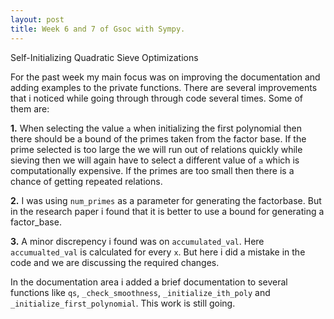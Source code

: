 ```yaml
---
layout: post
title: Week 6 and 7 of Gsoc with Sympy.
---
```

Self-Initializing Quadratic Sieve Optimizations

For the past week my main focus was on improving the documentation and adding examples to the private functions. There are several improvements that i noticed while going through
through code several times. Some of them are:

**1.** When selecting the value `a` when initializing the first polynomial then there should be a bound of the primes taken from the factor base. If the prime selected is too large
the we will run out of relations quickly while sieving then we will again have to select a different value of `a` which is computationally expensive. If the primes are too small
then there is a chance of getting repeated relations.

**2.** I was using `num_primes` as a parameter for generating the factorbase. But in the research paper i found that it is better to use a bound for generating a factor_base.

**3.** A minor discrepency i found was on `accumulated_val`. Here `accumualted_val` is calculated for every `x`. But here i did a mistake in the code and we are discussing the
required changes.

In the documentation area i added a brief documentation to several functions like `qs`, `_check_smoothness`, `_initialize_ith_poly` and `_initialize_first_polynomial`. This work
is still going.
